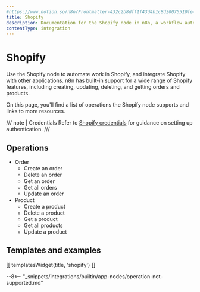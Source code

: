 ```yaml
---
#https://www.notion.so/n8n/Frontmatter-432c2b8dff1f43d4b1c8d20075510fe4
title: Shopify
description: Documentation for the Shopify node in n8n, a workflow automation platform. Includes details of operations and configuration, and links to examples and credentials information.
contentType: integration
---
```


# Shopify

Use the Shopify node to automate work in Shopify, and integrate Shopify with other applications. n8n has built-in support for a wide range of Shopify features, including creating, updating, deleting, and getting orders and products. 

On this page, you'll find a list of operations the Shopify node supports and links to more resources.

/// note | Credentials
Refer to [Shopify credentials](/integrations/builtin/credentials/shopify/) for guidance on setting up authentication. 
///

## Operations

* Order
    * Create an order
    * Delete an order
    * Get an order
    * Get all orders
    * Update an order
* Product
    * Create a product
    * Delete a product
    * Get a product
    * Get all products
    * Update a product

## Templates and examples

<!-- see https://www.notion.so/n8n/Pull-in-templates-for-the-integrations-pages-37c716837b804d30a33b47475f6e3780 -->
[[ templatesWidget(title, 'shopify') ]]

--8<-- "_snippets/integrations/builtin/app-nodes/operation-not-supported.md"
